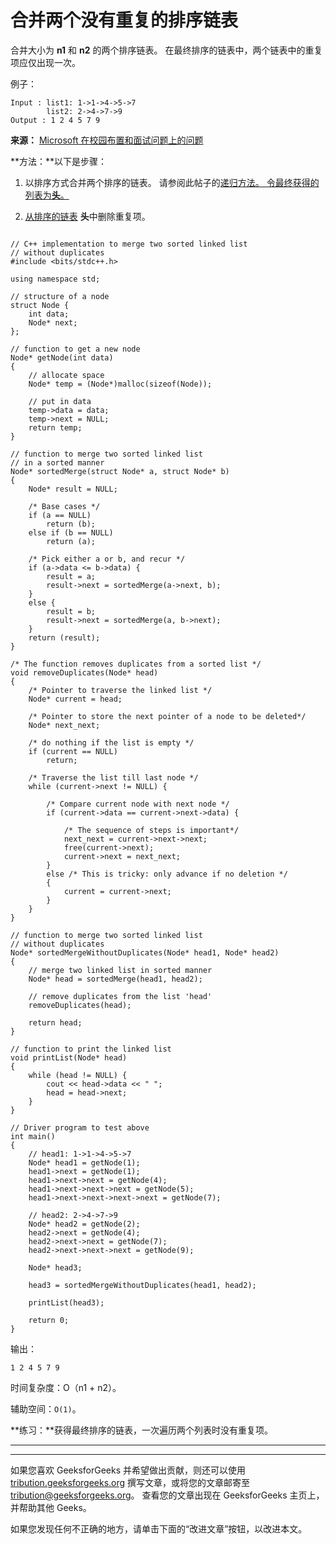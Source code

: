 # 合并两个没有重复的排序链表

合并大小为 **n1** 和 **n2** 的两个排序链表。 在最终排序的链表中，两个链表中的重复项应仅出现一次。

例子：

```
Input : list1: 1->1->4->5->7
        list2: 2->4->7->9
Output : 1 2 4 5 7 9 

```

**来源：** [Microsoft 在校园布置和面试问题上的问题](https://www.geeksforgeeks.org/microsoft-on-campus-placement-and-interview-questions/)

**方法：**以下是步骤：

1.  以排序方式合并两个排序的链表。 请参阅此帖子的[递归方法。 令最终获得的列表为**头**。](https://www.geeksforgeeks.org/merge-two-sorted-linked-lists/)

2.  [从排序的链表](https://www.geeksforgeeks.org/remove-duplicates-from-a-sorted-linked-list/) **头**中删除重复项。

```

// C++ implementation to merge two sorted linked list 
// without duplicates 
#include <bits/stdc++.h> 

using namespace std; 

// structure of a node 
struct Node { 
    int data; 
    Node* next; 
}; 

// function to get a new node 
Node* getNode(int data) 
{ 
    // allocate space 
    Node* temp = (Node*)malloc(sizeof(Node)); 

    // put in data 
    temp->data = data; 
    temp->next = NULL; 
    return temp; 
} 

// function to merge two sorted linked list 
// in a sorted manner 
Node* sortedMerge(struct Node* a, struct Node* b) 
{ 
    Node* result = NULL; 

    /* Base cases */
    if (a == NULL) 
        return (b); 
    else if (b == NULL) 
        return (a); 

    /* Pick either a or b, and recur */
    if (a->data <= b->data) { 
        result = a; 
        result->next = sortedMerge(a->next, b); 
    } 
    else { 
        result = b; 
        result->next = sortedMerge(a, b->next); 
    } 
    return (result); 
} 

/* The function removes duplicates from a sorted list */
void removeDuplicates(Node* head) 
{ 
    /* Pointer to traverse the linked list */
    Node* current = head; 

    /* Pointer to store the next pointer of a node to be deleted*/
    Node* next_next; 

    /* do nothing if the list is empty */
    if (current == NULL) 
        return; 

    /* Traverse the list till last node */
    while (current->next != NULL) { 

        /* Compare current node with next node */
        if (current->data == current->next->data) { 

            /* The sequence of steps is important*/
            next_next = current->next->next; 
            free(current->next); 
            current->next = next_next; 
        } 
        else /* This is tricky: only advance if no deletion */
        { 
            current = current->next; 
        } 
    } 
} 

// function to merge two sorted linked list 
// without duplicates 
Node* sortedMergeWithoutDuplicates(Node* head1, Node* head2) 
{ 
    // merge two linked list in sorted manner 
    Node* head = sortedMerge(head1, head2); 

    // remove duplicates from the list 'head' 
    removeDuplicates(head); 

    return head; 
} 

// function to print the linked list 
void printList(Node* head) 
{ 
    while (head != NULL) { 
        cout << head->data << " "; 
        head = head->next; 
    } 
} 

// Driver program to test above 
int main() 
{ 
    // head1: 1->1->4->5->7 
    Node* head1 = getNode(1); 
    head1->next = getNode(1); 
    head1->next->next = getNode(4); 
    head1->next->next->next = getNode(5); 
    head1->next->next->next->next = getNode(7); 

    // head2: 2->4->7->9 
    Node* head2 = getNode(2); 
    head2->next = getNode(4); 
    head2->next->next = getNode(7); 
    head2->next->next->next = getNode(9); 

    Node* head3; 

    head3 = sortedMergeWithoutDuplicates(head1, head2); 

    printList(head3); 

    return 0; 
} 

```

输出：

```
1 2 4 5 7 9 

```

时间复杂度：O（n1 + n2）。

辅助空间：`O(1)`。

**练习：**获得最终排序的链表，一次遍历两个列表时没有重复项。



* * *

* * *

如果您喜欢 GeeksforGeeks 并希望做出贡献，则还可以使用 [tribution.geeksforgeeks.org](https://contribute.geeksforgeeks.org/) 撰写文章，或将您的文章邮寄至 tribution@geeksforgeeks.org。 查看您的文章出现在 GeeksforGeeks 主页上，并帮助其他 Geeks。

如果您发现任何不正确的地方，请单击下面的“改进文章”按钮，以改进本文。